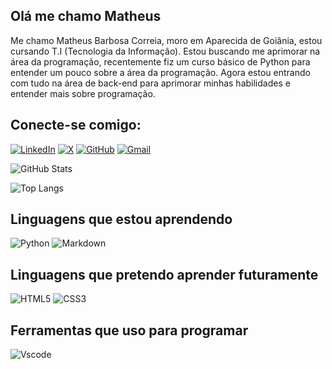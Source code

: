 ## Olá me chamo Matheus 

Me chamo Matheus Barbosa Correia, moro em Aparecida de Goiânia, estou cursando T.I (Tecnologia da Informação). Estou buscando me aprimorar na área da programação, recentemente fiz um curso básico de Python para entender um pouco sobre a área da programação. Agora estou entrando com tudo na área de back-end para aprimorar minhas habilidades e entender mais sobre programação.

## Conecte-se comigo:
[![LinkedIn](https://img.shields.io/badge/LinkedIn-0077B5?style=for-the-badge&logo=linkedin&logoColor=white)](https://www.linkedin.com/in/matheus-barbosa-b39403300/)
[![X](https://img.shields.io/badge/X-000?style=for-the-badge&logo=x)](https://twitter.com/Paulinbakna)
[![GitHub](https://img.shields.io/badge/GitHub-100000?style=for-the-badge&logo=github&logoColor=white)](https://github.com/Paulinbakna)
[![Gmail](https://img.shields.io/badge/Gmail-333333?style=for-the-badge&logo=gmail&logoColor=red)](mailto:Barbosamatheus035@gmail.com)

![GitHub Stats](https://github-readme-stats.vercel.app/api?username=Paulinbakna&theme=transparent&bg_color=000&border_color=30A3DC&show_icons=true&icon_color=30A3DC&title_color=E94D5F&text_color=FFF)

![Top Langs](https://github-readme-stats-git-masterrstaa-rickstaa.vercel.app/api/top-langs/?username=Paulinbakna&layout=compact&bg_color=000&border_color=30A3DC&title_color=E94D5F&text_color=FFF)

## Linguagens que estou aprendendo

![Python](https://img.shields.io/badge/python-3670A0?style=for-the-badge&logo=python&logoColor=ffdd54)
![Markdown](https://img.shields.io/badge/Markdown-000?style=for-the-badge&logo=markdown)

## Linguagens que pretendo aprender futuramente

![HTML5](https://img.shields.io/badge/HTML5-E34F26?style=for-the-badge&logo=html5&logoColor=white)
![CSS3](https://img.shields.io/badge/CSS3-1572B6?style=for-the-badge&logo=css3&logoColor=white)

## Ferramentas que uso para programar

![Vscode](https://img.shields.io/badge/Vscode-007ACC?style=for-the-badge&logo=visual-studio-code&logoColor=white)
